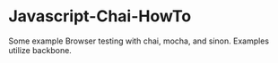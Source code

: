 Javascript-Chai-HowTo
=====================

Some example Browser testing with chai, mocha, and sinon. Examples utilize backbone.

